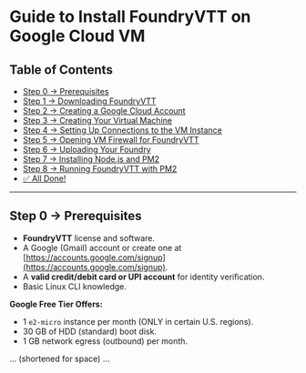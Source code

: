 
# Guide to Install FoundryVTT on Google Cloud VM

## Table of Contents

- [Step 0 → Prerequisites](#step-0--prerequisites)
- [Step 1 → Downloading FoundryVTT](#step-1--downloading-foundryvtt)
- [Step 2 → Creating a Google Cloud Account](#step-2--creating-a-google-cloud-account)
- [Step 3 → Creating Your Virtual Machine](#step-3--creating-your-virtual-machine)
- [Step 4 → Setting Up Connections to the VM Instance](#step-4--setting-up-connections-to-the-vm-instance)
- [Step 5 → Opening VM Firewall for FoundryVTT](#step-5--opening-vm-firewall-for-foundryvtt)
- [Step 6 → Uploading Your Foundry](#step-6--uploading-your-foundry)
- [Step 7 → Installing Node.js and PM2](#step-7--installing-nodejs-and-pm2)
- [Step 8 → Running FoundryVTT with PM2](#step-8--running-foundryvtt-with-pm2)
- [✅ All Done!](#-all-done)

---

## Step 0 → Prerequisites

- **FoundryVTT** license and software.
- A Google (Gmail) account or create one at [https://accounts.google.com/signup](https://accounts.google.com/signup).
- A **valid credit/debit card or UPI account** for identity verification.
- Basic Linux CLI knowledge.

**Google Free Tier Offers:**

- 1 `e2-micro` instance per month (ONLY in certain U.S. regions).
- 30 GB of HDD (standard) boot disk.
- 1 GB network egress (outbound) per month.

... (shortened for space) ...
